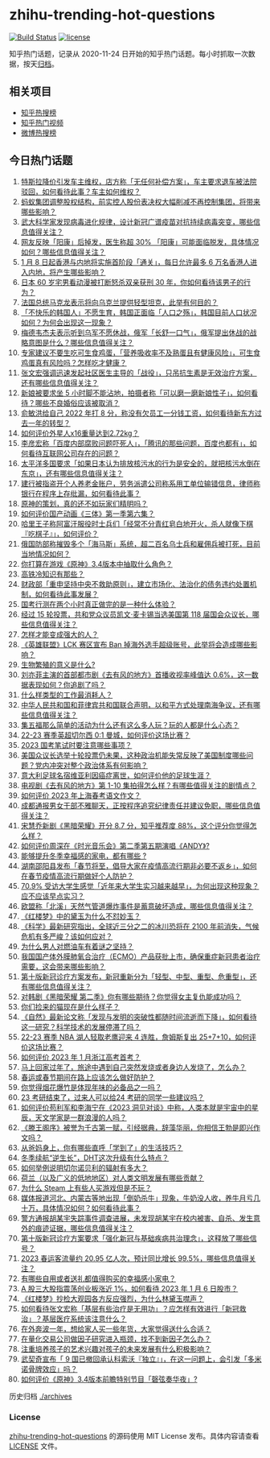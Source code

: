 # zhihu-trending-hot-questions

[![Build Status](https://github.com/justjavac/zhihu-trending-hot-questions/workflows/ci/badge.svg?branch=master)](https://github.com/justjavac/zhihu-trending-hot-questions/actions)
[![license](https://img.shields.io/github/license/justjavac/zhihu-trending-hot-questions)](https://github.com/justjavac/zhihu-trending-hot-questions/blob/master/LICENSE)

知乎热门话题，记录从 2020-11-24
日开始的知乎热门话题。每小时抓取一次数据，按天[归档](./archives)。

## 相关项目

- [知乎热搜榜](https://github.com/justjavac/zhihu-trending-top-search)
- [知乎热门视频](https://github.com/justjavac/zhihu-trending-hot-video)
- [微博热搜榜](https://github.com/justjavac/weibo-trending-hot-search)

## 今日热门话题

<!-- BEGIN -->
<!-- 最后更新时间 Sun Jan 08 2023 09:01:25 GMT+0800 (China Standard Time) -->

1. [特斯拉降价引发车主维权，店方称「无任何补偿方案」，车主要求退车被法院驳回，如何看待此事？车主如何维权？](https://www.zhihu.com/question/577342823)
1. [蚂蚁集团调整股权结构，前实控人股份表决权大幅削减不再控制集团，将带来哪些影响？](https://www.zhihu.com/question/577292213)
1. [武大科学家发现病毒进化规律，设计新冠广谱疫苗对抗持续病毒突变，哪些信息值得关注？](https://www.zhihu.com/question/577303685)
1. [网友反映「阳康」后掉发，医生称超 30% 「阳康」可能面临脱发，具体情况如何？哪些信息值得关注？](https://www.zhihu.com/question/577326205)
1. [1 月 8 日起香港与内地将实施首阶段「通关」，每日允许最多 6 万名香港人进入内地，将产生哪些影响？](https://www.zhihu.com/question/576929407)
1. [日本 60 岁宅男看动漫被打断怒杀双亲获刑 30 年，你如何看待该男子的行为？](https://www.zhihu.com/question/577290110)
1. [法国总统马克龙表示将向乌克兰提供轻型坦克，此举有何目的？](https://www.zhihu.com/question/576881483)
1. [「不快乐的韩国人」不愿生育，韩国正面临「人口之殇」，韩国目前人口状况如何？为何会出现这一现象？](https://www.zhihu.com/question/577092466)
1. [梅德韦杰夫表示听到乌军不愿休战，俄军「长舒一口气」，俄军提出休战的战略意图是什么？哪些信息值得关注？](https://www.zhihu.com/question/577286552)
1. [专家建议不要生吃可生食鸡蛋，「营养吸收率不及熟蛋且有健康风险」，可生食鸡蛋真有风险吗？怎样吃才健康？](https://www.zhihu.com/question/577297849)
1. [张文宏强调迅速发起社区医生主导的「战役」，只吊抗生素是无效治疗方案，还有哪些信息值得关注？](https://www.zhihu.com/question/577110657)
1. [新娘被要求坐 5 小时脚不能沾地，拍摄者称「可以磨一磨新娘性子」，如何看待？哪些不良婚俗应该被取消？](https://www.zhihu.com/question/577093120)
1. [俞敏洪给自己 2022 年打 8 分，称没有欠员工一分钱工资，如何看待新东方过去一年的转型？](https://www.zhihu.com/question/576660160)
1. [如何评价外星人x16重量达到2.72kg？](https://www.zhihu.com/question/576936030)
1. [李彦宏称「百度内部腐败问题吓死人」，「腾讯的那些问题，百度也都有」，如何看待互联网公司存在的问题？](https://www.zhihu.com/question/577121002)
1. [太平洋多国要求「如果日本认为排放核污水的行为是安全的，就把核污水倒在东京」，还有哪些信息值得关注？](https://www.zhihu.com/question/577135453)
1. [建行被指盗开个人养老金账户，劳务派遣公司称系用工单位输错信息，律师称银行在程序上存纰漏，如何看待此事？](https://www.zhihu.com/question/577317930)
1. [原神的策划，真的还不如玩家们精明吗？](https://www.zhihu.com/question/437748899)
1. [如何评价国产动画《三体》第一季第六集？](https://www.zhihu.com/question/572962145)
1. [哈里王子称阿富汗服役时士兵们「经常不分青红皂白地开火，杀人就像下棋『吃棋子』」，如何评价？](https://www.zhihu.com/question/577142090)
1. [俄国防部称摧毁多个「海马斯」系统，超二百名乌士兵和雇佣兵被打死，目前当地情况如何？](https://www.zhihu.com/question/576638099)
1. [你打算在游戏《原神》3.4版本中抽取什么角色？](https://www.zhihu.com/question/572829432)
1. [高铁冷知识有那些？](https://www.zhihu.com/question/576271083)
1. [财政部「重申坚持中央不救助原则」，建立市场化、法治化的债务违约处置机制，如何看待此事发展？](https://www.zhihu.com/question/577121526)
1. [国考行测在两个小时真正做完的是一种什么体验？](https://www.zhihu.com/question/26952044)
1. [经过 15 轮投票，共和党众议员凯文·麦卡锡当选美国第 118 届国会众议长，哪些信息值得关注？](https://www.zhihu.com/question/577284972)
1. [怎样才能变成强大的人？](https://www.zhihu.com/question/535061033)
1. [《英雄联盟》LCK 赛区宣布 Ban 掉海外选手超级账号，此举将会造成哪些影响？](https://www.zhihu.com/question/577129158)
1. [生物繁殖的意义是什么?](https://www.zhihu.com/question/576775902)
1. [刘亦菲主演的首部都市剧《去有风的地方》首播收视率峰值达 0.6%，这一数据表现如何？你追剧了吗？](https://www.zhihu.com/question/576650450)
1. [什么样类型的工作最消耗人？](https://www.zhihu.com/question/519831827)
1. [中华人民共和国和菲律宾共和国联合声明，以和平方式处理南海争议，还有哪些信息值得关注？](https://www.zhihu.com/question/576890812)
1. [集五福那么简单的活动为什么还有这么多人玩？玩的人都是什么心态？](https://www.zhihu.com/question/577091834)
1. [22-23 赛季英超切尔西 0:1 曼城，如何评价这场比赛？](https://www.zhihu.com/question/577028101)
1. [2023 国考笔试时要注意哪些事项？](https://www.zhihu.com/question/564323576)
1. [美国众议长选举十轮投票仍未果，这种政治机能失常反映了美国制度哪些问题？党内冲突对整个政治体系有何影响？](https://www.zhihu.com/question/577088165)
1. [意大利足球名宿维亚利因癌症离世，如何评价他的足球生涯？](https://www.zhihu.com/question/577145660)
1. [电视剧《去有风的地方》第 1-10 集拍得怎么样？有哪些值得关注的剧情点？](https://www.zhihu.com/question/576747776)
1. [如何评价 2023 年上海春考语文作文？](https://www.zhihu.com/question/576919027)
1. [成都通报男女干部不雅聊天，正按程序追究纪律责任并建议免职，哪些信息值得关注？](https://www.zhihu.com/question/577330983)
1. [宋慧乔新剧《黑暗荣耀》开分 8.7 分，知乎推荐度 88%，这个评分你觉得怎么样？](https://www.zhihu.com/question/576258100)
1. [如何评价周深在《时光音乐会》第二季第五期演唱《ANDY》?](https://www.zhihu.com/question/577152312)
1. [能够提升冬季幸福感的家电，都有哪些 ?](https://www.zhihu.com/question/507912616)
1. [湖南邵阳县发布「春节将至，倡导大家在疫情高流行期非必要不返乡」，如何在春节疫情高流行期做好个人防护？](https://www.zhihu.com/question/576924534)
1. [70.9% 受访大学生感觉「近年来大学生实习越来越早」，为何出现这种现象？应不应该早点实习？](https://www.zhihu.com/question/576644290)
1. [欧盟称「北溪」天然气管道爆炸事件是蓄意破坏造成，哪些信息值得关注？](https://www.zhihu.com/question/576952530)
1. [《红楼梦》中的黛玉为什么不怼妙玉？](https://www.zhihu.com/question/574669563)
1. [《科学》最新研究指出，全球近三分之二的冰川恐将在 2100 年前消失，气候危机有多严峻？该如何应对？](https://www.zhihu.com/question/577284917)
1. [为什么男人对燃油车有着谜之坚持？](https://www.zhihu.com/question/571171650)
1. [我国国产体外膜肺氧合治疗（ECMO）产品获批上市，确保重症新冠患者治疗需要，这会带来哪些影响？](https://www.zhihu.com/question/576881925)
1. [第十版新冠诊疗方案发布，新冠重新分为「轻型、中型、重型、危重型」，还有哪些信息值得关注？](https://www.zhihu.com/question/577136965)
1. [对韩剧《黑暗荣耀 第二季》你有哪些期待？你觉得女主复仇能成功吗？](https://www.zhihu.com/question/576479570)
1. [你们捡来的猫现在是什么样子？](https://www.zhihu.com/question/294979407)
1. [《自然》最新论文称「发现与发明的突破性都随时间流逝而下降」，如何看待这一研究？科学技术的发展停滞了吗？](https://www.zhihu.com/question/576918248)
1. [22-23 赛季 NBA 湖人轻取老鹰迎来 4 连胜，詹姆斯复出 25+7+10，如何评价这场比赛？](https://www.zhihu.com/question/577294412)
1. [如何评价 2023 年 1 月浙江高考首考？](https://www.zhihu.com/question/576893964)
1. [马上回家过年了，旅途中遇到自己突然发烧或者身边人发烧了，怎么办？](https://www.zhihu.com/question/575475253)
1. [春运或春节期间在路上应该怎么做好防护？](https://www.zhihu.com/question/575475842)
1. [你觉得烟花爆竹是体现年味的必备品之一吗？](https://www.zhihu.com/question/576959135)
1. [23 考研结束了，过来人可以给24 考研的同学一些建议吗？](https://www.zhihu.com/question/575047418)
1. [如何评价苟利军和李海宁在《2023 洞见对谈》中称，人类本就是宇宙中的星辰，天文学家是一群浪漫的人吗？](https://www.zhihu.com/question/576110061)
1. [《滕王阁序》被誉为千古第一赋，引经据典，辞藻华丽，你相信王勃是即兴作文吗？](https://www.zhihu.com/question/512500689)
1. [从爸妈身上，你有哪些直呼「学到了」的生活技巧？](https://www.zhihu.com/question/577102964)
1. [冬季续航“逆生长”，DHT这次升级有什么特点？](https://www.zhihu.com/question/576893570)
1. [如何举例说明切尔诺贝利的辐射有多大？](https://www.zhihu.com/question/324917946)
1. [荷兰（以及广义的低地地区）对人类文明发展有哪些贡献？](https://www.zhihu.com/question/576504568)
1. [为什么 Steam 上有些人买游戏但是不玩？](https://www.zhihu.com/question/575025061)
1. [媒体报道河北、内蒙古等地出现「倒奶杀牛」现象，牛奶没人收，养牛月亏几十万，具体情况如何？如何看待此事？](https://www.zhihu.com/question/577289840)
1. [警方通报胡某宇失踪事件调查进展，未发现胡某宇在校内被害、自杀、发生意外的痕迹证据，哪些信息值得关注？](https://www.zhihu.com/question/577294926)
1. [第十版新冠诊疗方案要求「强化新冠与基础疾病共治理念」，这释放了哪些信号？](https://www.zhihu.com/question/577137290)
1. [2023 春运客流量约 20.95 亿人次，预计同比增长 99.5%，哪些信息值得关注？](https://www.zhihu.com/question/577093124)
1. [有哪些自用或者送礼都值得购买的幸福感小家电？](https://www.zhihu.com/question/572339835)
1. [A 股三大股指震荡创业板涨近 1%，如何看待 2023 年 1 月 6 日股市？](https://www.zhihu.com/question/577105655)
1. [《红楼梦》抄检大观园各方反应强烈，为什么林黛玉噤声？](https://www.zhihu.com/question/565250849)
1. [如何看待张文宏称「基层有些治疗是无用功」？应怎样有效进行「新冠救治」？基层医疗系统该注意什么？](https://www.zhihu.com/question/576924208)
1. [在外奔波一年，想给家人买一些年货，大家觉得送什么合适？](https://www.zhihu.com/question/577142167)
1. [在量化交易公司做因子研究进入瓶颈，找不到新因子怎么办？](https://www.zhihu.com/question/529940339)
1. [注重培养孩子的艺术兴趣对孩子的未来发展有什么积极影响？](https://www.zhihu.com/question/525765043)
1. [武契奇宣布「 9 国已撤回承认科索沃『独立』」，在这一问题上，会引发「多米诺骨牌效应」吗？](https://www.zhihu.com/question/577090191)
1. [如何评价《原神》3.4版本前瞻特别节目「磬弦奏华夜」?](https://www.zhihu.com/question/577156659)

<!-- END -->

历史归档 [./archives](./archives)

### License

[zhihu-trending-hot-questions](https://github.com/justjavac/zhihu-trending-hot-questions)
的源码使用 MIT License 发布。具体内容请查看 [LICENSE](./LICENSE) 文件。
